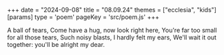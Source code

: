 +++
date = "2024-09-08"
title = "08.09.24"
themes = ["ecclesia", "kids"]
[params]
  type = 'poem'
  pageKey = 'src/poem.js'
+++

A ball of tears, 
Come have a hug, now look right here,
You're far too small for all those tears,
Such noisy blasts, I hardly felt my ears,
We'll wait it out together: you'll be alright my dear.
